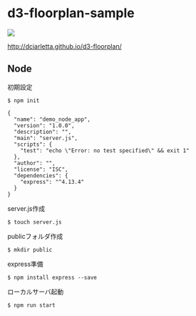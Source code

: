 # d3-floorplan-sample
<img src="http://f.st-hatena.com/images/fotolife/t/tyoshikawa1106/20160229/20160229173713.png" />

<a href="http://dciarletta.github.io/d3-floorplan/" target="_blank">http://dciarletta.github.io/d3-floorplan/</a>

## Node
初期設定

```
$ npm init
```

```
{
  "name": "demo_node_app",
  "version": "1.0.0",
  "description": "",
  "main": "server.js",
  "scripts": {
    "test": "echo \"Error: no test specified\" && exit 1"
  },
  "author": "",
  "license": "ISC",
  "dependencies": {
    "express": "^4.13.4"
  }
}
```

server.js作成

```
$ touch server.js
```

publicフォルダ作成

```
$ mkdir public
```

express準備

``` 
$ npm install express --save
```

ローカルサーバ起動

```
$ npm run start
```
